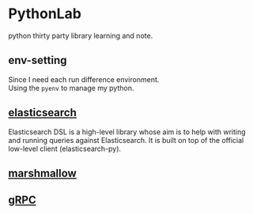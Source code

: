 # PythonLab
python thirty party library learning and note.

## env-setting
Since I need each run difference environment.  
Using the `pyenv` to manage my python. 

## [elasticsearch](elasticsearch-dsl-example/README.md)
Elasticsearch DSL is a high-level library whose aim is to help with writing and running queries against Elasticsearch. It is built on top of the official low-level client (elasticsearch-py).

## [marshmallow](https://marshmallow.readthedocs.io/en/stable/)

## [gRPC](https://grpc.io/)